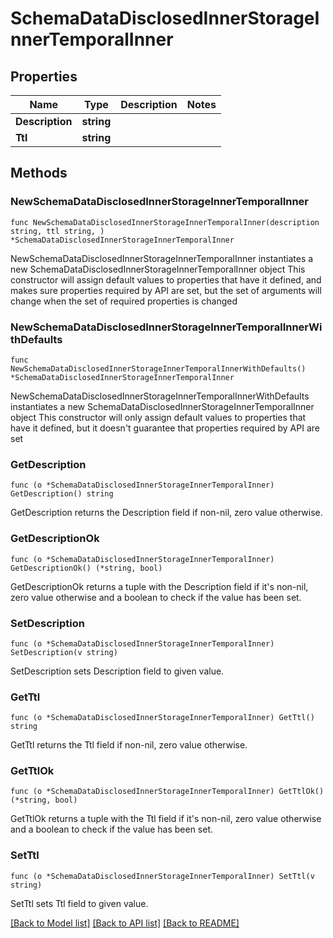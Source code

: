 # SchemaDataDisclosedInnerStorageInnerTemporalInner

## Properties

Name | Type | Description | Notes
------------ | ------------- | ------------- | -------------
**Description** | **string** |  | 
**Ttl** | **string** |  | 

## Methods

### NewSchemaDataDisclosedInnerStorageInnerTemporalInner

`func NewSchemaDataDisclosedInnerStorageInnerTemporalInner(description string, ttl string, ) *SchemaDataDisclosedInnerStorageInnerTemporalInner`

NewSchemaDataDisclosedInnerStorageInnerTemporalInner instantiates a new SchemaDataDisclosedInnerStorageInnerTemporalInner object
This constructor will assign default values to properties that have it defined,
and makes sure properties required by API are set, but the set of arguments
will change when the set of required properties is changed

### NewSchemaDataDisclosedInnerStorageInnerTemporalInnerWithDefaults

`func NewSchemaDataDisclosedInnerStorageInnerTemporalInnerWithDefaults() *SchemaDataDisclosedInnerStorageInnerTemporalInner`

NewSchemaDataDisclosedInnerStorageInnerTemporalInnerWithDefaults instantiates a new SchemaDataDisclosedInnerStorageInnerTemporalInner object
This constructor will only assign default values to properties that have it defined,
but it doesn't guarantee that properties required by API are set

### GetDescription

`func (o *SchemaDataDisclosedInnerStorageInnerTemporalInner) GetDescription() string`

GetDescription returns the Description field if non-nil, zero value otherwise.

### GetDescriptionOk

`func (o *SchemaDataDisclosedInnerStorageInnerTemporalInner) GetDescriptionOk() (*string, bool)`

GetDescriptionOk returns a tuple with the Description field if it's non-nil, zero value otherwise
and a boolean to check if the value has been set.

### SetDescription

`func (o *SchemaDataDisclosedInnerStorageInnerTemporalInner) SetDescription(v string)`

SetDescription sets Description field to given value.


### GetTtl

`func (o *SchemaDataDisclosedInnerStorageInnerTemporalInner) GetTtl() string`

GetTtl returns the Ttl field if non-nil, zero value otherwise.

### GetTtlOk

`func (o *SchemaDataDisclosedInnerStorageInnerTemporalInner) GetTtlOk() (*string, bool)`

GetTtlOk returns a tuple with the Ttl field if it's non-nil, zero value otherwise
and a boolean to check if the value has been set.

### SetTtl

`func (o *SchemaDataDisclosedInnerStorageInnerTemporalInner) SetTtl(v string)`

SetTtl sets Ttl field to given value.



[[Back to Model list]](../README.md#documentation-for-models) [[Back to API list]](../README.md#documentation-for-api-endpoints) [[Back to README]](../README.md)


